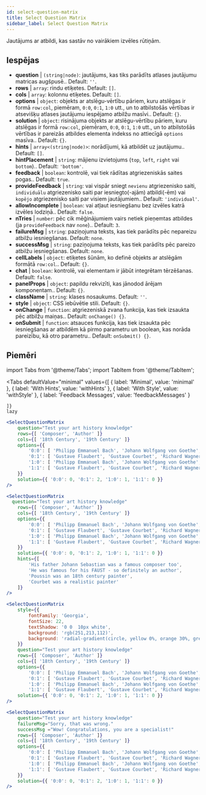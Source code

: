 ```yaml
---
id: select-question-matrix
title: Select Question Matrix
sidebar_label: Select Question Matrix
---
```


Jautājums ar atbildi, kas sastāv no vairākiem izvēles rūtiņām.

## Iespējas

* __question__ | `(string|node)`: jautājums, kas tiks parādīts atlases jautājumu matricas augšpusē.. Default: `''`.
* __rows__ | `array`: rindu etiķetes. Default: `[]`.
* __cols__ | `array`: kolonnu etiķetes. Default: `[]`.
* __options__ | `object`: objekts ar atslēgu-vērtību pāriem, kuru atslēgas ir formā `row:col`, piemēram, `0:0`, `0:1`, `1:0` utt., un to atbilstošās vērtības ir atsevišķu atlases jautājumu iespējamo atbilžu masīvi.. Default: `{}`.
* __solution__ | `object`: risinājuma objekts ar atslēgu-vērtību pāriem, kuru atslēgas ir formā `row:col`, piemēram, `0:0`, `0:1`, `1:0` utt., un to atbilstošās vērtības ir pareizās atbildes elementa indekss no attiecīgā `options` masīva.. Default: `{}`.
* __hints__ | `array<(string|node)>`: norādījumi, kā atbildēt uz jautājumu.. Default: `[]`.
* __hintPlacement__ | `string`: mājienu izvietojums (`top`, `left`, `right` vai `bottom`).. Default: `'bottom'`.
* __feedback__ | `boolean`: kontrolē, vai tiek rādītas atgriezeniskās saites pogas.. Default: `true`.
* __provideFeedback__ | `string`: vai vispār sniegt `nevienu` atgriezenisko saiti, `individuālu` atgriezenisko saiti par iesniegto(-ajām) atbildi(-ēm) vai `kopējo` atgriezenisko saiti par visiem jautājumiem.. Default: `'individual'`.
* __allowIncomplete__ | `boolean`: vai atļaut iesniegšanu bez izvēles katrā izvēles lodziņā.. Default: `false`.
* __nTries__ | `number`: pēc cik mēģinājumiem vairs netiek pieņemtas atbildes (ja `provideFeedback` nav `none`).. Default: `3`.
* __failureMsg__ | `string`: paziņojuma teksts, kas tiek parādīts pēc nepareizu atbilžu iesniegšanas. Default: `none`.
* __successMsg__ | `string`: paziņojuma teksts, kas tiek parādīts pēc pareizo atbilžu iesniegšanas. Default: `none`.
* __cellLabels__ | `object`: etiķetes šūnām, ko definē objekts ar atslēgām formātā `row:col`.. Default: `{}`.
* __chat__ | `boolean`: kontrolē, vai elementam ir jābūt integrētam tērzēšanas. Default: `false`.
* __panelProps__ | `object`: papildu rekvizīti, kas jānodod ārējam <Panel /> komponentam.. Default: `{}`.
* __className__ | `string`: klases nosaukums. Default: `''`.
* __style__ | `object`: CSS iebūvētie stili. Default: `{}`.
* __onChange__ | `function`: atgriezeniskā zvana funkcija, kas tiek izsaukta pēc atbilžu maiņas.. Default: `onChange() {}`.
* __onSubmit__ | `function`: atsauces funkcija, kas tiek izsaukta pēc iesniegšanas ar atbildēm kā pirmo parametru un boolean, kas norāda pareizību, kā otro parametru.. Default: `onSubmit() {}`.


## Piemēri


import Tabs from '@theme/Tabs';
import TabItem from '@theme/TabItem';

<Tabs
    defaultValue="minimal"
    values={[
        { label: 'Minimal', value: 'minimal' },
        { label: 'With Hints', value: 'withHints' },
        { label: 'With Style', value: 'withStyle' },
        { label: 'Feedback Messages', value: 'feedbackMessages' }
        
    ]}
    lazy
>

<TabItem value="minimal">

```jsx live
<SelectQuestionMatrix
    question="Test your art history knowledge"
    rows={[ 'Composer', 'Author' ]} 
    cols={[ '18th Century', '19th Century' ]} 
    options={{ 
        '0:0': [ 'Philipp Emmanuel Bach', 'Johann Wolfgang von Goethe', 'Nicolas Poussin'], 
        '0:1': [ 'Gustave Flaubert', 'Gustave Courbet', 'Richard Wagner'] ,
        '1:0': [ 'Philipp Emmanuel Bach', 'Johann Wolfgang von Goethe', 'Nicolas Poussin'],
        '1:1': [ 'Gustave Flaubert', 'Gustave Courbet', 'Richard Wagner'] 
    }} 
    solution={{ '0:0': 0, '0:1': 2, '1:0': 1, '1:1': 0 }}
/>
```
</TabItem>

<TabItem value="withHints">

```jsx live
<SelectQuestionMatrix
  question="Test your art history knowledge"
    rows={[ 'Composer', 'Author' ]} 
    cols={[ '18th Century', '19th Century' ]} 
    options={{ 
        '0:0': [ 'Philipp Emmanuel Bach', 'Johann Wolfgang von Goethe', 'Nicolas Poussin'], 
        '0:1': [ 'Gustave Flaubert', 'Gustave Courbet', 'Richard Wagner'] ,
        '1:0': [ 'Philipp Emmanuel Bach', 'Johann Wolfgang von Goethe', 'Nicolas Poussin'],
        '1:1': [ 'Gustave Flaubert', 'Gustave Courbet', 'Richard Wagner'] 
    }} 
    solution={{ '0:0': 0, '0:1': 2, '1:0': 1, '1:1': 0 }}
    hints={[
        'His father Johann Sebastian was a famous composer too',
        'He was famous for his FAUST - so definitely an author',
        'Poussin was an 18th century painter',
        'Courbet was a realistic painter'
    ]}
/>
```
</TabItem>

<TabItem value="withStyle">

```jsx live
<SelectQuestionMatrix
    style={{ 
        fontFamily: 'Georgia',
        fontSize: 22, 
        textShadow: '0 0  10px white',
        background: 'rgb(251,213,112)',
        background: 'radial-gradient(circle, yellow 0%, orange 30%, green 100%)'
    }}
    question="Test your art history knowledge"
    rows={[ 'Composer', 'Author' ]} 
    cols={[ '18th Century', '19th Century' ]} 
    options={{ 
        '0:0': [ 'Philipp Emmanuel Bach', 'Johann Wolfgang von Goethe', 'Nicolas Poussin'], 
        '0:1': [ 'Gustave Flaubert', 'Gustave Courbet', 'Richard Wagner'] ,
        '1:0': [ 'Philipp Emmanuel Bach', 'Johann Wolfgang von Goethe', 'Nicolas Poussin'],
        '1:1': [ 'Gustave Flaubert', 'Gustave Courbet', 'Richard Wagner'] }} 
    solution={{ '0:0': 0, '0:1': 2, '1:0': 1, '1:1': 0 }}
/>
```
</TabItem>


<TabItem value="feedbackMessages">

```jsx live
<SelectQuestionMatrix
    question="Test your art history knowledge"
    failureMsg="Sorry, that was wrong." 
    successMsg ="Wow! Congratulations, you are a specialist!"
    rows={[ 'Composer', 'Author' ]} 
    cols={[ '18th Century', '19th Century' ]} 
    options={{ 
        '0:0': [ 'Philipp Emmanuel Bach', 'Johann Wolfgang von Goethe', 'Nicolas Poussin'], 
        '0:1': [ 'Gustave Flaubert', 'Gustave Courbet', 'Richard Wagner'] ,
        '1:0': [ 'Philipp Emmanuel Bach', 'Johann Wolfgang von Goethe', 'Nicolas Poussin'],
        '1:1': [ 'Gustave Flaubert', 'Gustave Courbet', 'Richard Wagner'] 
    }} 
    solution={{ '0:0': 0, '0:1': 2, '1:0': 1, '1:1': 0 }}
/>
```

</TabItem>

</Tabs>

